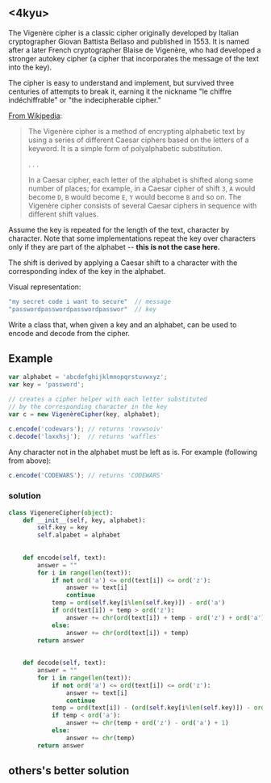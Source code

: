 ## <4kyu>

The Vigenère cipher is a classic cipher originally developed by Italian cryptographer Giovan Battista Bellaso and published in 1553. It is named after a later French cryptographer Blaise de Vigenère, who had developed a stronger autokey cipher (a cipher that incorporates the message of the text into the key).

The cipher is easy to understand and implement, but survived three centuries of attempts to break it, earning it the nickname "le chiffre indéchiffrable" or "the indecipherable cipher."

[From Wikipedia](https://en.wikipedia.org/wiki/Vigenère_cipher):

> The Vigenère cipher is a method of encrypting alphabetic text by using a series of different Caesar ciphers based on the letters of a keyword. It is a simple form of polyalphabetic substitution.
>
> . . .
>
> In a Caesar cipher, each letter of the alphabet is shifted along some number of places; for example, in a Caesar cipher of shift `3`, `A` would become `D`, `B` would become `E`, `Y` would become `B` and so on. The Vigenère cipher consists of several Caesar ciphers in sequence with different shift values.

Assume the key is repeated for the length of the text, character by character. Note that some implementations repeat the key over characters only if they are part of the alphabet -- **this is not the case here.**

The shift is derived by applying a Caesar shift to a character with the corresponding index of the key in the alphabet.

Visual representation:

```javascript
"my secret code i want to secure"  // message
"passwordpasswordpasswordpasswor"  // key
```

Write a class that, when given a key and an alphabet, can be used to encode and decode from the cipher.

## Example

```javascript
var alphabet = 'abcdefghijklmnopqrstuvwxyz';
var key = 'password';

// creates a cipher helper with each letter substituted
// by the corresponding character in the key
var c = new VigenèreCipher(key, alphabet);

c.encode('codewars'); // returns 'rovwsoiv'
c.decode('laxxhsj');  // returns 'waffles'
```

Any character not in the alphabet must be left as is. For example (following from above):

```javascript
c.encode('CODEWARS'); // returns 'CODEWARS'
```

### solution

```python
class VigenereCipher(object):
    def __init__(self, key, alphabet):
        self.key = key
        self.alpabet = alphabet
        
        
    def encode(self, text):
        answer = ""
        for i in range(len(text)):
            if not ord('a') <= ord(text[i]) <= ord('z'):
                answer += text[i]
                continue
            temp = ord(self.key[i%len(self.key)]) - ord('a')
            if ord(text[i]) + temp > ord('z'):
                answer += chr(ord(text[i]) + temp - ord('z') + ord('a') - 1)
            else:
                answer += chr(ord(text[i]) + temp)
        return answer
            
    
    def decode(self, text):
        answer = ""
        for i in range(len(text)):
            if not ord('a') <= ord(text[i]) <= ord('z'):
                answer += text[i]
                continue
            temp = ord(text[i]) - (ord(self.key[i%len(self.key)]) - ord('a'))
            if temp < ord('a'):
                answer += chr(temp + ord('z') - ord('a') + 1)
            else:
                answer += chr(temp)
        return answer
```

## others's better solution

```python

```

